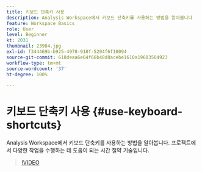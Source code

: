 ```yaml
---
title: 키보드 단축키 사용
description: Analysis Workspace에서 키보드 단축키를 사용하는 방법을 알아봅니다
feature: Workspace Basics
role: User
level: Beginner
kt: 2031
thumbnail: 23984.jpg
exl-id: f344469b-b925-4978-918f-5204f6f10094
source-git-commit: 618deaa6e64f66b48d8acebe1610a19603504923
workflow-type: tm+mt
source-wordcount: '37'
ht-degree: 100%

---
```


# 키보드 단축키 사용 {#use-keyboard-shortcuts}

Analysis Workspace에서 키보드 단축키를 사용하는 방법을 알아봅니다. 프로젝트에서 다양한 작업을 수행하는 데 도움이 되는 시간 절약 기술입니다.

>[!VIDEO](https://video.tv.adobe.com/v/23984/?quality=12&learn=on)
